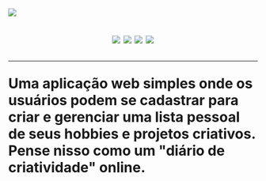 
<h1 align="center> <b> MeuCantinhoCriativo </b> </h1>
# MeuCantinhoCriativo

<p align="center">
  <img loading="lazy" src="http://img.shields.io/static/v1?label=STATUS&message=CONCLUIDO%20&color=GREEN&style=for-the-badge"/>
</p>

<p align="center">
  <img src="https://img.shields.io/badge/.NET-8.0-green"/>
  <img src="https://img.shields.io/badge/ASP.NET-Framework-blue"/>
  <img src="https://img.shields.io/badge/Entity-Framework-blue"/>
  <img src="https://img.shields.io/badge/SqLite-SQL-blue"/>
</p>
<hr/>
Uma aplicação web simples onde os usuários podem se cadastrar para criar e gerenciar uma lista pessoal de seus hobbies e projetos criativos. Pense nisso como um "diário de criatividade" online.
